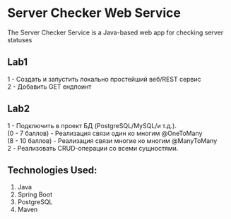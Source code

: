 # Server Checker Web Service
The Server Checker Service is a Java-based web app for checking server statuses

## Lab1
1 - Создать и запустить локально простейший веб/REST сервис <br>
2 - Добавить GET ендпоинт
## Lab2 
1 - Подключить в проект БД (PostgreSQL/MySQL/и т.д.). <br>
    (0 - 7 баллов) - Реализация связи один ко многим @OneToMany<br>
    (8 - 10 баллов) - Реализация связи многие ко многим @ManyToMany<br>
2 - Реализовать CRUD-операции со всеми сущностями.
## Technologies Used:
1. Java
2. Spring Boot
3. PostgreSQL 
4. Maven
